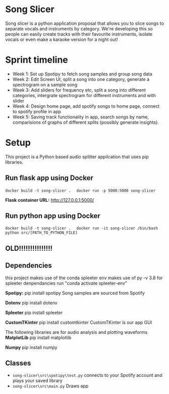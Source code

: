 # Song Slicer

Song slicer is a python application proposal that allows you to slice songs to separate vocals and instruments by category. We're developing this so people can easily create tracks with their favourite instruments, isolate vocals or even make a karaoke version for a night out!

# Sprint timeline

+ Week 1: Set up Spotipy to fetch song samples and group song data
+ Week 2: Edit Screen UI, split a song into one category, generate a spectrogram on a sample song
+ Week 3: Add sliders for frequency etc, split a song into different categories, intergrate spectrogram for different instruments and with slider
+ Week 4: Design home page, add spotify songs to home page, connect to spotify profile in app
+ Week 5: Saving track functionality in app, search songs by name, comparisions of graphs of different splits (possibly generate insights).

# Setup

This project is a Python based audio splitter appilcation that uses pip libraries.

## Run flask app using Docker

```docker build -t song-slicer .  ```
```docker run -p 5000:5000 song-slicer```

**Flask container URL:** http://127.0.0.1:5000/

## Run python app using Docker

```docker build -t song-slicer .  ```
```docker run -it song-slicer /bin/bash```
```python src/[PATH_TO_PYTHON_FILE]```

## OLD!!!!!!!!!!!!!!!
## Dependencies
this project makes use of the conda
spleeter env makes use of py -v 3.8 for spleeter denpendancies
run
"conda activate spleeter-env"

**Spotipy:** 
pip install spotipy
Song samples are sourced from Spotify

**Dotenv**
pip install dotenv

**Spleeter**
pip install spleeter

**CustomTKinter**
pip install customtkinter
CustomTKinter is our app GUI

The following libraries are for audio analysis and plotting waveforms
**MatplotLib**
pip install matplotlib

**Numpy**
pip install numpy

## Classes

+ ```song-slicer\src\spotipy\test.py``` connects to your Spotify account and plays your saved library
+ ```song-slicer\src\main.py``` Draws app
